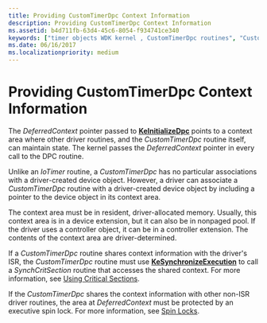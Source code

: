 ```yaml
---
title: Providing CustomTimerDpc Context Information
description: Providing CustomTimerDpc Context Information
ms.assetid: b4d711fb-63d4-45c6-8054-f934741ce340
keywords: ["timer objects WDK kernel , CustomTimerDpc routines", "CustomTimerDpc", "DeferredContext routine", "context information WDK synchronization", "timer objects WDK kernel , context information"]
ms.date: 06/16/2017
ms.localizationpriority: medium
---
```


# Providing CustomTimerDpc Context Information





The *DeferredContext* pointer passed to [**KeInitializeDpc**](https://msdn.microsoft.com/library/windows/hardware/ff552130) points to a context area where other driver routines, and the *CustomTimerDpc* routine itself, can maintain state. The kernel passes the *DeferredContext* pointer in every call to the DPC routine.

Unlike an *IoTimer* routine, a *CustomTimerDpc* has no particular associations with a driver-created device object. However, a driver can associate a *CustomTimerDpc* routine with a driver-created device object by including a pointer to the device object in its context area.

The context area must be in resident, driver-allocated memory. Usually, this context area is in a device extension, but it can also be in nonpaged pool. If the driver uses a controller object, it can be in a controller extension. The contents of the context area are driver-determined.

If a *CustomTimerDpc* routine shares context information with the driver's ISR, the *CustomTimerDpc* routine must use [**KeSynchronizeExecution**](https://msdn.microsoft.com/library/windows/hardware/ff553302) to call a *SynchCritSection* routine that accesses the shared context. For more information, see [Using Critical Sections](using-critical-sections.md).

If the *CustomTimerDpc* shares the context information with other non-ISR driver routines, the area at *DeferredContext* must be protected by an executive spin lock. For more information, see [Spin Locks](spin-locks.md).

 

 




